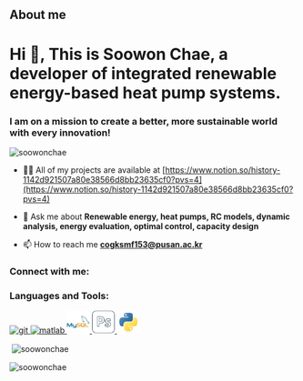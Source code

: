 ## About me

<h1 align="left">Hi 👋, This is Soowon Chae, a developer of integrated renewable energy-based heat pump systems.</h1>
<h3 align="left">I am on a mission to create a better, more sustainable world with every innovation!</h3>

<p align="left"> <img src="https://komarev.com/ghpvc/?username=soowonchae&label=Profile%20views&color=0e75b6&style=flat" alt="soowonchae" /> </p>

- 👨‍💻 All of my projects are available at [https://www.notion.so/history-1142d921507a80e38566d8bb23635cf0?pvs=4](https://www.notion.so/history-1142d921507a80e38566d8bb23635cf0?pvs=4)

- 💬 Ask me about **Renewable energy, heat pumps, RC models, dynamic analysis, energy evaluation, optimal control, capacity design**

- 📫 How to reach me **cogksmf153@pusan.ac.kr**

<h3 align="left">Connect with me:</h3>
<p align="left">
</p>

<h3 align="left">Languages and Tools:</h3>
<p align="left"> <a href="https://git-scm.com/" target="_blank" rel="noreferrer"> <img src="https://www.vectorlogo.zone/logos/git-scm/git-scm-icon.svg" alt="git" width="40" height="40"/> </a> <a href="https://www.mathworks.com/" target="_blank" rel="noreferrer"> <img src="https://upload.wikimedia.org/wikipedia/commons/2/21/Matlab_Logo.png" alt="matlab" width="40" height="40"/> </a> <a href="https://www.mysql.com/" target="_blank" rel="noreferrer"> <img src="https://raw.githubusercontent.com/devicons/devicon/master/icons/mysql/mysql-original-wordmark.svg" alt="mysql" width="40" height="40"/> </a> <a href="https://www.photoshop.com/en" target="_blank" rel="noreferrer"> <img src="https://raw.githubusercontent.com/devicons/devicon/master/icons/photoshop/photoshop-line.svg" alt="photoshop" width="40" height="40"/> </a> <a href="https://www.python.org" target="_blank" rel="noreferrer"> <img src="https://raw.githubusercontent.com/devicons/devicon/master/icons/python/python-original.svg" alt="python" width="40" height="40"/> </a> </p>

<p>&nbsp;<img align="center" src="https://github-readme-stats.vercel.app/api?username=soowonchae&show_icons=true&locale=en" alt="soowonchae" /></p>

<p><img align="center" src="https://github-readme-streak-stats.herokuapp.com/?user=soowonchae&" alt="soowonchae" /></p>

